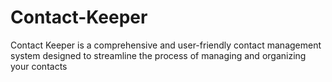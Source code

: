 # Contact-Keeper
Contact Keeper is a comprehensive and user-friendly contact management system designed to streamline the process of managing and organizing your contacts
